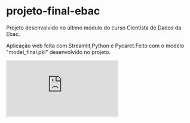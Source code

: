 # projeto-final-ebac
Projeto desenvolvido no último módulo do curso Cientista de Dados da Ebac.


Aplicação web feita com Streamlit,Python e Pycaret.Feito com o modelo "model_final.pkl" desenvolvido no projeto.

<iframe src="https://youtu.be/240Po07XrEs" width="largura" height="altura" frameborder="0" allowfullscreen></iframe>


